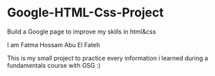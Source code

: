 # Google-HTML-Css-Project
Build a Google page to improve my skills in html&amp;css

I am Fatma Hossam Abu El Fateh 

This is my small project to practice every information i learned during a fundamentals  course with GSG :)
